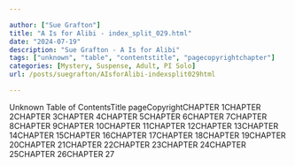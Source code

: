 ```yaml
---

author: ["Sue Grafton"]
title: "A Is for Alibi - index_split_029.html"
date: "2024-07-19"
description: "Sue Grafton - A Is for Alibi"
tags: ["unknown", "table", "contentstitle", "pagecopyrightchapter"]
categories: [Mystery, Suspense, Adult, PI Solo]
url: /posts/suegrafton/AIsforAlibi-indexsplit029html

---
```



Unknown
Table of ContentsTitle pageCopyrightCHAPTER 1CHAPTER 2CHAPTER 3CHAPTER 4CHAPTER 5CHAPTER 6CHAPTER 7CHAPTER 8CHAPTER 9CHAPTER 10CHAPTER 11CHAPTER 12CHAPTER 13CHAPTER 14CHAPTER 15CHAPTER 16CHAPTER 17CHAPTER 18CHAPTER 19CHAPTER 20CHAPTER 21CHAPTER 22CHAPTER 23CHAPTER 24CHAPTER 25CHAPTER 26CHAPTER 27

